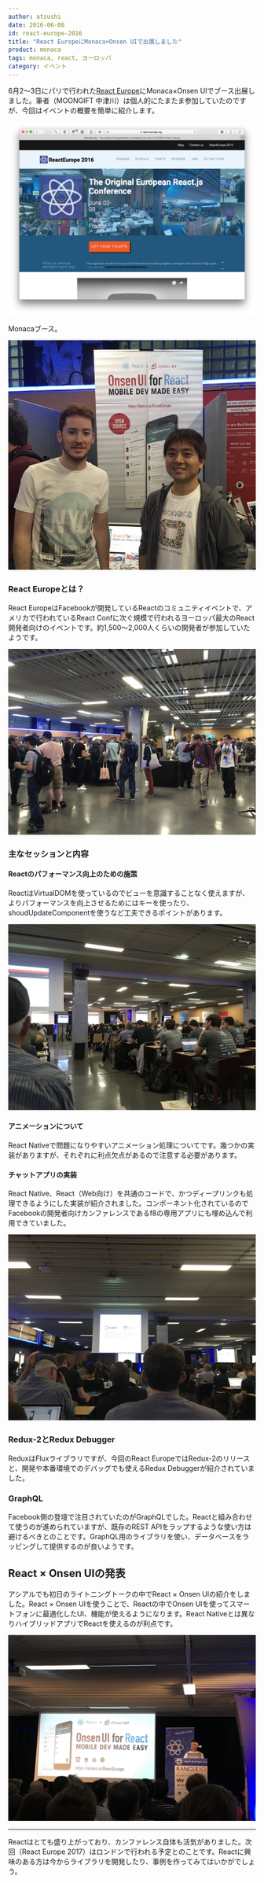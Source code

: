 ```yaml
---
author: atsushi
date: 2016-06-08
id: react-europe-2016
title: "React EuropeにMonaca×Onsen UIで出展しました"
product: monaca
tags: monaca, react, ヨーロッパ
category: イベント
---
```


6月2〜3日にパリで行われた[React Europe](https://www.react-europe.org)にMonaca×Onsen UIでブース出展しました。筆者（MOONGIFT 中津川）は個人的にたまたま参加していたのですが、今回はイベントの概要を簡単に紹介します。

![](../content/images/2016/Jun/react-europe-2016-9.png)

Monacaブース。

![](../content/images/2016/Jun/react-europe-2016-2.jpg)

### React Europeとは？

React EuropeはFacebookが開発しているReactのコミュニティイベントで、アメリカで行われているReact Confに次ぐ規模で行われるヨーロッパ最大のReact開発者向けのイベントです。約1,500〜2,000人くらいの開発者が参加していたようです。

![](../content/images/2016/Jun/react-europe-2016-3.jpg)

### 主なセッションと内容

#### Reactのパフォーマンス向上のための施策

ReactはVirtualDOMを使っているのでビューを意識することなく使えますが、よりパフォーマンスを向上させるためにはキーを使ったり、shoudUpdateComponentを使うなど工夫できるポイントがあります。

![](../content/images/2016/Jun/react-europe-2016-7.jpg)

#### アニメーションについて

React Nativeで問題になりやすいアニメーション処理についてです。幾つかの実装がありますが、それぞれに利点欠点があるので注意する必要があります。

#### チャットアプリの実装

React Native、React（Web向け）を共通のコードで、かつディープリンクも処理できるようにした実装が紹介されました。コンポーネント化されているのでFacebookの開発者向けカンファレンスであるf8の専用アプリにも埋め込んで利用できていました。

![](../content/images/2016/Jun/react-europe-2016-8.jpg)

### Redux-2とRedux Debugger

ReduxはFluxライブラリですが、今回のReact EuropeではRedux-2のリリースと、開発や本番環境でのデバッグでも使えるRedux Debuggerが紹介されていました。

### GraphQL

Facebook側の登壇で注目されていたのがGraphQLでした。Reactと組み合わせて使うのが進められていますが、既存のREST APIをラップするような使い方は避けるべきとのことです。GraphQL用のライブラリを使い、データベースをラッピングして提供するのが良いようです。

## React × Onsen UIの発表

アシアルでも初日のライトニングトークの中でReact × Onsen UIの紹介をしました。React × Onsen UIを使うことで、Reactの中でOnsen UIを使ってスマートフォンに最適化したUI、機能が使えるようになります。React Nativeとは異なりハイブリッドアプリでReactを使えるのが利点です。

![](../content/images/2016/Jun/react-europe-2016-5.jpg)

----

Reactはとても盛り上がっており、カンファレンス自体も活気がありました。次回（React Europe 2017）はロンドンで行われる予定とのことです。Reactに興味のある方は今からライブラリを開発したり、事例を作ってみてはいかがでしょう。
